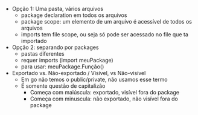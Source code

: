 - Opção 1: Uma pasta, vários arquivos
	- package declaration em todos os arquivos
	- package scope: um elemento de um arquivo é acessível de todos os arquivos
	- imports tem file scope, ou seja só pode ser acessado no file que ta importado
- Opção 2: separando por packages
	- pastas diferentes
	- requer imports (import meuPackage)
	- para usar: meuPackage.Função()
- Exportado vs. Não-exportado / Visível, vs Não-visível
	- Em go não temos o public/private, não usamos esse termo
	- É somente questão de capitalizão
		- Começa com maiúscula: exportado, visível fora do package
		- Começa com minuscula: não exportado, não visível fora do package